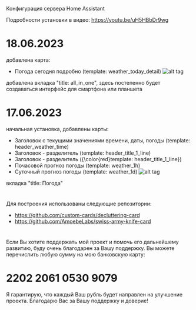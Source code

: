 Конфигурация сервера Home Assistant 

Подробности установки в видео:
https://youtu.be/uH5HBbDr9wg

# 18.06.2023
добавлена карта:
 - Погода сегодня подробно (template: weather_today_detail)
![alt tag](https://github.com/kkggaa45/swiss_kap/blob/main/github_pict/readme_1.png)

добавлена вкладка "title: all_in_one", здесь постепенно будет создаваться интерфейс для смартфона или планшета
#
# 17.06.2023
начальная установка, добавлены карты:
 - Заголовок с текущими значениями времени, даты, погоды (template: header_weather_time)
 - Заголовок - разделитель (template: header_title_1_line)
 - Заголовок - разделитель ({\color{red}template: header_title_1_line})
 - Почасовой прогноз погоды (template: weather_1h)
 - Суточный прогноз погоды (template: weather_1d)
![alt tag](https://github.com/kkggaa45/swiss_kap/blob/main/github_pict/readme.png)

вкладка "title: Погода"
#
Для построения использованы следующие репозитории:
- https://github.com/custom-cards/decluttering-card
- https://github.com/AmoebeLabs/swiss-army-knife-card
#
Если Вы хотите поддержать мой проект и помочь его дальнейшему развитию, буду очень благодарен за Вашу поддержку. 
Вы можете перечислить любую сумму на мою банковскую карту:  
# 2202 2061 0530 9079
Я гарантирую, что каждый Ваш рубль будет направлен на улучшение проекта. Благодарю Вас за Вашу поддержку и доверие!
#
